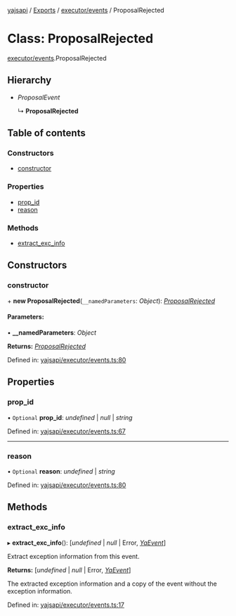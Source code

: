 [yajsapi](../README.md) / [Exports](../modules.md) / [executor/events](../modules/executor_events.md) / ProposalRejected

# Class: ProposalRejected

[executor/events](../modules/executor_events.md).ProposalRejected

## Hierarchy

* *ProposalEvent*

  ↳ **ProposalRejected**

## Table of contents

### Constructors

- [constructor](executor_events.proposalrejected.md#constructor)

### Properties

- [prop\_id](executor_events.proposalrejected.md#prop_id)
- [reason](executor_events.proposalrejected.md#reason)

### Methods

- [extract\_exc\_info](executor_events.proposalrejected.md#extract_exc_info)

## Constructors

### constructor

\+ **new ProposalRejected**(`__namedParameters`: *Object*): [*ProposalRejected*](executor_events.proposalrejected.md)

#### Parameters:

• **__namedParameters**: *Object*

**Returns:** [*ProposalRejected*](executor_events.proposalrejected.md)

Defined in: [yajsapi/executor/events.ts:80](https://github.com/golemfactory/yajsapi/blob/289a25a/yajsapi/executor/events.ts#L80)

## Properties

### prop\_id

• `Optional` **prop\_id**: *undefined* \| *null* \| *string*

Defined in: [yajsapi/executor/events.ts:67](https://github.com/golemfactory/yajsapi/blob/289a25a/yajsapi/executor/events.ts#L67)

___

### reason

• `Optional` **reason**: *undefined* \| *string*

Defined in: [yajsapi/executor/events.ts:80](https://github.com/golemfactory/yajsapi/blob/289a25a/yajsapi/executor/events.ts#L80)

## Methods

### extract\_exc\_info

▸ **extract_exc_info**(): [*undefined* \| *null* \| Error, [*YaEvent*](executor_events.yaevent.md)]

Extract exception information from this event.

**Returns:** [*undefined* \| *null* \| Error, [*YaEvent*](executor_events.yaevent.md)]

The extracted exception information and a copy of the event without the exception information.

Defined in: [yajsapi/executor/events.ts:17](https://github.com/golemfactory/yajsapi/blob/289a25a/yajsapi/executor/events.ts#L17)

